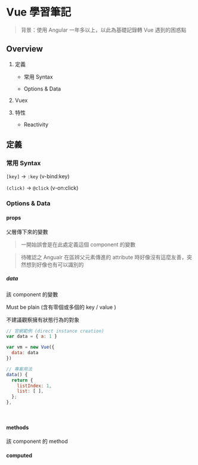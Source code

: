 # Vue 學習筆記

>背景：使用 Angular 一年多以上，以此為基礎記錄轉 Vue 遇到的困惑點

## Overview

1. 定義

   - 常用 Syntax

   - Options & Data

2. Vuex

3. 特性

   - Reactivity



## 定義

### 常用 Syntax

`[key]` -> `:key`  (v-bind:key)

`(click)` -> `@click`  (v-on:click)



### Options & Data

#### props

父層傳下來的變數

> 一開始誤會是在此處定義這個 component 的變數

> 待確認之 Angualr 在區辨父元素傳進的 attribute 時好像沒有這麼友善，突然想到好像也有可以識別的



##### data

該 component 的變數

Must be plain (含有零個或多個的 key / value )

不建議觀察擁有狀態行為的對象

```javascript
// 官網範例 (direct instance creation)
var data = { a: 1 }

var vm = new Vue({
  data: data
})

// 專案用法
data() {
  return {
    listIndex: 1,
    list: [ ],
  };
},
```

​    

#### methods

該 component 的 method



#### computed


